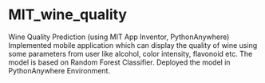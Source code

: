 # MIT_wine_quality

Wine Quality Prediction (using MIT App Inventor, PythonAnywhere)
Implemented mobile application which can display the quality of wine using some parameters from user like alcohol,
color intensity, flavonoid etc. The model is based on Random Forest Classifier. Deployed the model in
PythonAnywhere Environment.
